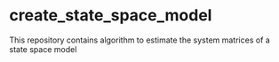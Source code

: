 # create_state_space_model
This repository contains algorithm to estimate the system matrices of a state space model
